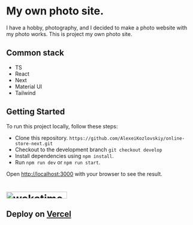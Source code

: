 # My own photo site.

I have a hobby, photography, and I decided to make a photo website with my photo works. This is project my own photo site.

## Common stack

- TS
- React
- Next
- Material UI
- Tailwind

## Getting Started

To run this project locally, follow these steps:

- Clone this repository. `https://github.com/AlexeiKozlovskiy/online-store-next.git`
- Checkout to the development branch `git checkout develop`
- Install dependencies using `npm install`.
- Run `npm run dev` or `npm run start`.

Open [http://localhost:3000](http://localhost:3000) with your browser to see the result.

# <img src="https://wakatime.com/badge/user/018d3b7f-99dd-4b60-ab6b-4d807848fdb5/project/7dd1acb1-c30f-4653-be29-dda3d3e87605.svg" alt="wakatime image" width="162" height="18">

## Deploy on [Vercel](https://own-photo-site.vercel.app/)
